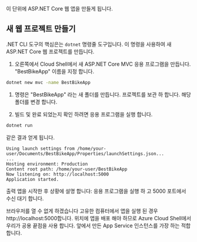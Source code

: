 이 단위에 ASP.NET Core 웹 앱을 만들게 됩니다.

## <a name="create-a-new-web-project"></a>새 웹 프로젝트 만들기

.NET CLI 도구의 핵심은는 `dotnet` 명령줄 도구입니다. 이 명령을 사용하여 새 ASP.NET Core 웹 프로젝트를 만듭니다.

1. 오른쪽에서 Cloud Shell에서 새 ASP.NET Core MVC 응용 프로그램을 만듭니다. "BestBikeApp" 이름을 지정 합니다.

```bash
dotnet new mvc -name BestBikeApp
```

1. 명령은 "BestBikeApp" 라는 새 폴더를 만듭니다. 프로젝트를 보관 하 합니다. 해당 폴더를 변경 합니다.

1. 빌드 및 완료 되었는지 확인 하려면 응용 프로그램을 실행 합니다.

```bash
dotnet run
```

같은 결과 얻게 됩니다.

```console
Using launch settings from /home/your-user/Documents/BestBikeApp/Properties/launchSettings.json...
...
Hosting environment: Production
Content root path: /home/your-user/BestBikeApp
Now listening on: http://localhost:5000
Application started.
```

출력 앱을 시작한 후 상황에 설명 합니다: 응용 프로그램을 실행 하 고 5000 포트에서 수신 대기 합니다.

브라우저를 열 수 없게 하겠습니다 고유한 컴퓨터에서 앱을 실행 된 경우 http://localhost:5000합니다. 위치에 앱을 배포 해야 하므로 Azure Cloud Shell에서 우리가 공용 끝점을 사용 합니다. 앞에서 만든 App Service 인스턴스를 가장 하는 적합 합니다.
